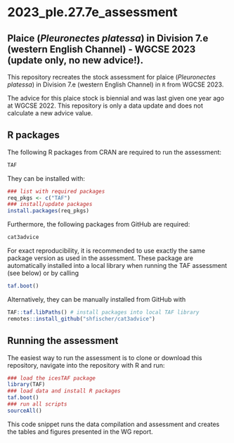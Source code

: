 2023_ple.27.7e_assessment
================

## Plaice (*Pleuronectes platessa*) in Division 7.e (western English Channel) - WGCSE 2023 (update only, no new advice!).

This repository recreates the stock assessment for plaice (*Pleuronectes
platessa*) in Division 7.e (western English Channel) in `R` from WGCSE
2023.

The advice for this plaice stock is biennial and was last given one year
ago at WGCSE 2022. This repository is only a data update and does not
calculate a new advice value.

## R packages

The following R packages from CRAN are required to run the assessment:

``` r
TAF
```

They can be installed with:

``` r
### list with required packages
req_pkgs <- c("TAF")
### install/update packages
install.packages(req_pkgs)
```

Furthermore, the following packages from GitHub are required:

``` r
cat3advice
```

For exact reproducibility, it is recommended to use exactly the same
package version as used in the assessment. These package are
automatically installed into a local library when running the TAF
assessment (see below) or by calling

``` r
taf.boot()
```

Alternatively, they can be manually installed from GitHub with

``` r
TAF::taf.libPaths() # install packages into local TAF library
remotes::install_github("shfischer/cat3advice")
```

## Running the assessment

The easiest way to run the assessment is to clone or download this
repository, navigate into the repository with R and run:

``` r
### load the icesTAF package
library(TAF)
### load data and install R packages
taf.boot()
### run all scripts
sourceAll()
```

This code snippet runs the data compilation and assessment and creates
the tables and figures presented in the WG report.
